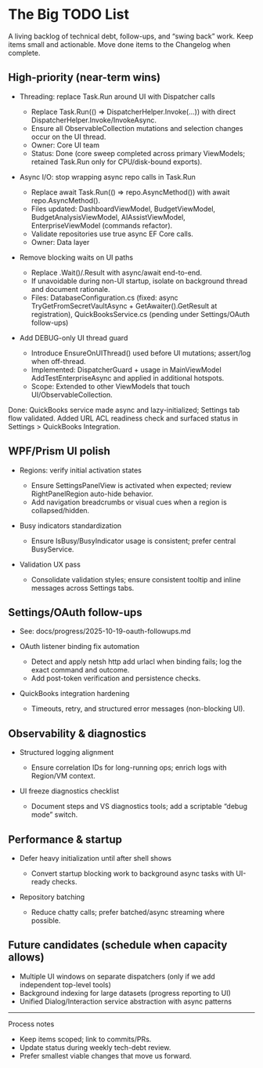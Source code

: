 # The Big TODO List

A living backlog of technical debt, follow-ups, and “swing back” work. Keep items small and actionable. Move done items to the Changelog when complete.

## High-priority (near-term wins)

- Threading: replace Task.Run around UI with Dispatcher calls
  - Replace Task.Run(() => DispatcherHelper.Invoke(...)) with direct DispatcherHelper.Invoke/InvokeAsync.
  - Ensure all ObservableCollection mutations and selection changes occur on the UI thread.
  - Owner: Core UI team
  - Status: Done (core sweep completed across primary ViewModels; retained Task.Run only for CPU/disk-bound exports).

- Async I/O: stop wrapping async repo calls in Task.Run
  - Replace await Task.Run(() => repo.AsyncMethod()) with await repo.AsyncMethod().
  - Files updated: DashboardViewModel, BudgetViewModel, BudgetAnalysisViewModel, AIAssistViewModel, EnterpriseViewModel (commands refactor).
  - Validate repositories use true async EF Core calls.
  - Owner: Data layer

- Remove blocking waits on UI paths
  - Replace .Wait()/.Result with async/await end-to-end.
  - If unavoidable during non-UI startup, isolate on background thread and document rationale.
  - Files: DatabaseConfiguration.cs (fixed: async TryGetFromSecretVaultAsync + GetAwaiter().GetResult at registration), QuickBooksService.cs (pending under Settings/OAuth follow-ups)

- Add DEBUG-only UI thread guard
  - Introduce EnsureOnUIThread() used before UI mutations; assert/log when off-thread.
  - Implemented: DispatcherGuard + usage in MainViewModel AddTestEnterpriseAsync and applied in additional hotspots.
  - Scope: Extended to other ViewModels that touch UI/ObservableCollection.

Done: QuickBooks service made async and lazy-initialized; Settings tab flow validated. Added URL ACL readiness check and surfaced status in Settings > QuickBooks Integration.

## WPF/Prism UI polish

- Regions: verify initial activation states
  - Ensure SettingsPanelView is activated when expected; review RightPanelRegion auto-hide behavior.
  - Add navigation breadcrumbs or visual cues when a region is collapsed/hidden.

- Busy indicators standardization
  - Ensure IsBusy/BusyIndicator usage is consistent; prefer central BusyService.

- Validation UX pass
  - Consolidate validation styles; ensure consistent tooltip and inline messages across Settings tabs.

## Settings/OAuth follow-ups

- See: docs/progress/2025-10-19-oauth-followups.md

- OAuth listener binding fix automation
  - Detect and apply netsh http add urlacl when binding fails; log the exact command and outcome.
  - Add post-token verification and persistence checks.

- QuickBooks integration hardening
  - Timeouts, retry, and structured error messages (non-blocking UI).

## Observability & diagnostics

- Structured logging alignment
  - Ensure correlation IDs for long-running ops; enrich logs with Region/VM context.

- UI freeze diagnostics checklist
  - Document steps and VS diagnostics tools; add a scriptable “debug mode” switch.

## Performance & startup

- Defer heavy initialization until after shell shows
  - Convert startup blocking work to background async tasks with UI-ready checks.

- Repository batching
  - Reduce chatty calls; prefer batched/async streaming where possible.

## Future candidates (schedule when capacity allows)

- Multiple UI windows on separate dispatchers (only if we add independent top-level tools)
- Background indexing for large datasets (progress reporting to UI)
- Unified Dialog/Interaction service abstraction with async patterns

---

Process notes
- Keep items scoped; link to commits/PRs.
- Update status during weekly tech-debt review.
- Prefer smallest viable changes that move us forward.
